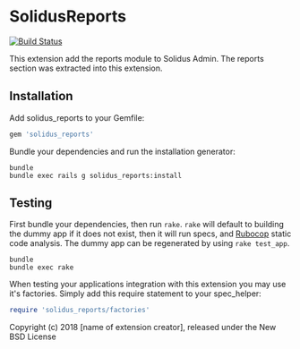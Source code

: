 SolidusReports
==============
[![Build Status](https://travis-ci.org/solidusio-contrib/solidus_reports.svg?branch=master)](https://travis-ci.org/solidusio-contrib/solidus_reports)

This extension add the reports module to Solidus Admin. The reports section was extracted into this extension.

Installation
------------

Add solidus_reports to your Gemfile:

```ruby
gem 'solidus_reports'
```

Bundle your dependencies and run the installation generator:

```shell
bundle
bundle exec rails g solidus_reports:install
```

Testing
-------

First bundle your dependencies, then run `rake`. `rake` will default to building the dummy app if it does not exist, then it will run specs, and [Rubocop](https://github.com/bbatsov/rubocop) static code analysis. The dummy app can be regenerated by using `rake test_app`.

```shell
bundle
bundle exec rake
```

When testing your applications integration with this extension you may use it's factories.
Simply add this require statement to your spec_helper:

```ruby
require 'solidus_reports/factories'
```

Copyright (c) 2018 [name of extension creator], released under the New BSD License
